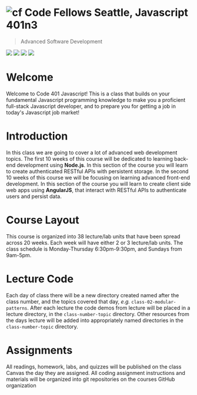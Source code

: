 ![cf](http://i.imgur.com/7v5ASc8.png) Code Fellows Seattle, Javascript 401n3
=====================================
> Advanced Software Development  

[![](https://img.shields.io/badge/YouTube-401n3-red.svg)](https://www.youtube.com/playlist?list=PLVngfM2hsbi9Og-UnlM-bqg4ZS0kvbkw2)
[![](https://img.shields.io/badge/canvas-401n3-blue.svg)](https://canvas.instructure.com/courses/1090086/modules)
[![](https://img.shields.io/badge/Labs-401n3-yellow.svg)](https://github.com/codefellows-seattle-javascript-401n3)
[![](https://img.shields.io/badge/slack-401n3-orange.svg)](https://codefellows.slack.com/messages/sea-javascript-401n3/)

# Welcome

Welcome to Code 401 Javascript! This is a class that builds on your fundamental Javascript programming knowledge to make you a proficient full-stack Javascript developer, and to prepare you for getting a job in today's Javascript job market!

# Introduction
In this class we are going to cover a lot of advanced web development topics. The first 10 weeks of this course will be dedicated to learning back-end development using **Node.js**. In this section of the course you will learn to create authenticated RESTful APIs with persistent storage. In the second 10 weeks of this course we will be focusing on learning advanced front-end development. In this section of the course you will learn to create client side web apps using **AngularJS**, that interact with RESTful APIs to authenticate users and persist data.

# Course Layout
This course is organized into 38 lecture/lab units that have been spread across 20 weeks. Each week will have either 2 or 3 lecture/lab units. The class schedule is Monday-Thursday 6:30pm-9:30pm, and Sundays from 9am-5pm.

# Lecture Code
Each day of class there will be a new directory created named after the class number, and the topics covered that day, _e.g._ `class-02-modular-patterns`.  After each lecture the code demos from lecture will be placed in a lecture directory, in the `class-number-topic` directory. Other resources from the days lecture will be added into appropriately named directories in the `class-number-topic` directory.

# Assignments
All readings, homework, labs, and quizzes will be published on the class Canvas the day they are assigned. All coding assignment instructions and materials will be organized into git repositories on the courses GitHub organization
